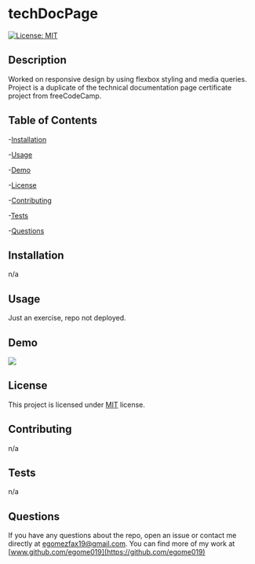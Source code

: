 # techDocPage

[![License: MIT](https://img.shields.io/badge/License-MIT-orange.svg)](https://opensource.org/licenses/MIT)

## Description

Worked on responsive design by using flexbox styling and media queries. Project is a duplicate of the technical documentation page certificate project from freeCodeCamp.

## Table of Contents

-[Installation](#installation)

-[Usage](#Usage)

-[Demo](#demo)

-[License](#license)

-[Contributing](#contributing)

-[Tests](#tests)

-[Questions](#questions)

## Installation

n/a

## Usage

Just an exercise, repo not deployed.

## Demo

![](assets/JSDocumentation.gif)

## License

This project is licensed under [MIT](https://opensource.org/licenses/MIT) license.

## Contributing

n/a

## Tests

n/a

## Questions

If you have any questions about the repo, open an issue or contact me directly at egomezfax19@gmail.com. You can find more of my work at [www.github.com/egome019](https://github.com/egome019)
